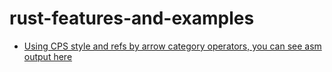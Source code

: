 # rust-features-and-examples

* [Using CPS style and refs by arrow category operators, you can see asm output here](Using-cps-refs-arrow-ops.md)
